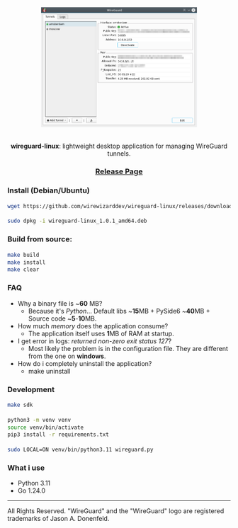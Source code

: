 <div align="center">

<picture>
  <img alt="logo" src="/resources/images/application.png" width="70%" height="70%">
</picture>

</br>
</br>

**wireguard-linux**: lightweight desktop application for managing WireGuard tunnels.

<h3>

[Release Page](https://github.com/wirewizarddev/wireguard-linux/releases)

</h3>

</div>

### Install (Debian/Ubuntu)
```bash
wget https://github.com/wirewizarddev/wireguard-linux/releases/download/v1.0.1/wireguard-linux_1.0.1_amd64.deb

sudo dpkg -i wireguard-linux_1.0.1_amd64.deb
```

### Build from source:
```bash
make build
make install
make clear
```

### FAQ
- Why a binary file is ~**60** MB?
  * Because it's _Python_... Default libs ~**15**MB + PySide6 ~**40**MB + Source code ~**5**-**10**MB.
- How much _memory_ does the application consume?
  * The application itself uses **1**MB of RAM at startup.
- I get error in logs: _returned non-zero exit status 127_?
  * Most likely the problem is in the configuration file. They are different from the one on **windows**.
- How do i completely uninstall the application?
  * make uninstall

### Development
```bash
make sdk

python3 -m venv venv
source venv/bin/activate
pip3 install -r requirements.txt

sudo LOCAL=ON venv/bin/python3.11 wireguard.py
```

### What i use
* Python 3.11
* Go 1.24.0
---
All Rights Reserved. "WireGuard" and the "WireGuard" logo are registered trademarks of Jason A. Donenfeld.
